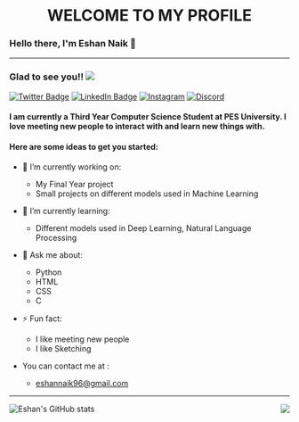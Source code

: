 <h1 align="center" >WELCOME TO MY PROFILE</h1>

### Hello there, I'm Eshan Naik 👋
______________________________________________________________________________________________________________________
### Glad to see you!!  ![](https://komarev.com/ghpvc/?username=eshannaik&label=PROFILE+VIEWS)
[![Twitter Badge](https://img.shields.io/badge/Twitter-Profile-informational?style=flat&logo=twitter&logoColor=white&color=1CA2F1)](https://twitter.com/freesdir)
[![LinkedIn Badge](https://img.shields.io/badge/LinkedIn-Profile-informational?style=flat&logo=linkedin&logoColor=white&color=0D76A8&align)](https://www.linkedin.com/in/eshan-naik-567573197/)
[![Instagram](https://img.shields.io/badge/Instagram-Profile-informational?style=flat&logo=linkedin&logoColor=white&color=0D76A8&align)](https://www.instagram.com/eshan_naik_/)
[![Discord](https://img.shields.io/badge/Discord-Profile-informational?style=flat&logo=linkedin&logoColor=white&color=0D76A8&align)](https://discordapp.com/users/446243528650260482)
#### I am currently a Third Year Computer Science Student at PES University. I love meeting new people to interact with and learn new things with.

#### Here are some ideas to get you started:

- 🔭 I’m currently working on:
     - My Final Year project 
     - Small projects on different models used in Machine Learning
- 🌱 I’m currently learning: 
     - Different models used in Deep Learning, Natural Language Processing
- 💬 Ask me about:
     - Python
     - HTML
     - CSS
     - C
- ⚡ Fun fact: 
     - I like meeting new people 
     - I like Sketching

- You can contact me at : 
     - eshannaik96@gmail.com  
______________________________________________________________________________________________________________________________ 
![Eshan's GitHub stats](https://github-readme-stats.vercel.app/api?username=eshannaik&count_private=true&show_icons=true&theme=dark)     <img align="right" src="https://github-readme-stats.vercel.app/api/top-langs/?username=eshannaik&theme=dark" />
<!--
**eshannaik/eshannaik** is a ✨ _special_ ✨ repository because its `README.md` (this file) appears on your GitHub profile. 
